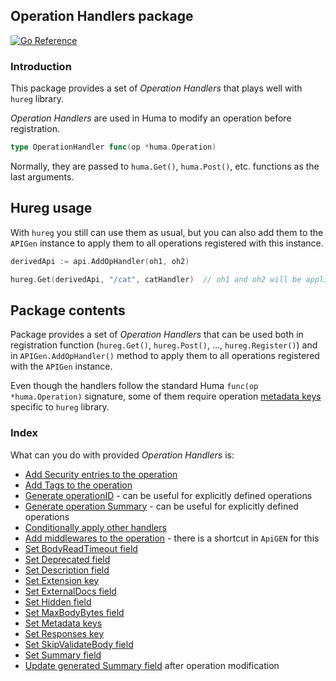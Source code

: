 ## Operation Handlers package

[![Go Reference](https://pkg.go.dev/badge/github.com/cardinalby/hureg/pkg/huma/op_handler.svg)](https://pkg.go.dev/github.com/cardinalby/hureg/pkg/huma/op_handler)

### Introduction

This package provides a set of _Operation Handlers_ that plays well with `hureg` library.

_Operation Handlers_ are used in Huma to modify an operation before registration.

```go
type OperationHandler func(op *huma.Operation)
```

Normally, they are passed to `huma.Get()`, `huma.Post()`, etc. functions as the last arguments.

## Hureg usage

With `hureg` you still can use them as usual, but you can also add them to the `APIGen` instance to apply
them to all operations registered with this instance.

```go
derivedApi := api.AddOpHandler(oh1, oh2)

hureg.Get(derivedApi, "/cat", catHandler)  // oh1 and oh2 will be applied to the operation
```

## Package contents

Package provides a set of _Operation Handlers_ that can be used both in registration function (`hureg.Get()`, 
`hureg.Post()`, ..., `hureg.Register()`) and in `APIGen.AddOpHandler()` method to apply them to all operations
registered with the `APIGen` instance.

Even though the handlers follow the standard Huma `func(op *huma.Operation)` signature, some of them require
operation [metadata keys](./../../../docs/metadata.md) specific to `hureg` library.

### Index

What can you do with provided _Operation Handlers_ is:

- [Add Security entries to the operation](./add_security.go)
- [Add Tags to the operation](./add_tags.go)
- [Generate operationID](./generate_operation_id.go) - can be useful for explicitly defined operations
- [Generate operation Summary](./generate_summary.go) - can be useful for explicitly defined operations
- [Conditionally apply other handlers](./if.go)
- [Add middlewares to the operation](./middlewares.go) - there is a shortcut in `ApiGEN` for this
- [Set BodyReadTimeout field](./set_body_read_timeout.go)
- [Set Deprecated field](./set_deprecated.go)
- [Set Description field](./set_description.go)
- [Set Extension key](./set_extensions_key.go)
- [Set ExternalDocs field](./set_external_docs.go)
- [Set Hidden field](./set_hidden.go)
- [Set MaxBodyBytes field](./set_max_body_bytes.go)
- [Set Metadata keys](./set_metadata_key.go)
- [Set Responses key](./set_response.go)
- [Set SkipValidateBody field](./set_skip_validate_body.go)
- [Set Summary field](./set_summary.go)
- [Update generated Summary field](./update_generated_summary.go) after operation modification